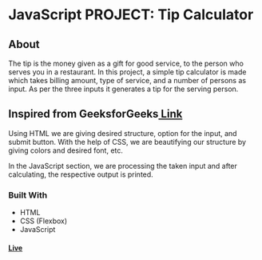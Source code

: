 # JavaScript PROJECT:  Tip Calculator
## About
The tip is the money given as a gift for good service, to the person who serves you in a restaurant. In this project, a simple tip calculator is made which takes billing amount, type of service, and a number of persons as input. As per the three inputs it generates a tip for the serving person.<br>
## Inspired from GeeksforGeeks[ Link](https://www.geeksforgeeks.org/design-a-tip-calculator-using-html-css-and-javascript/)<br>
Using HTML we are giving desired structure, option for the input, and submit button. With the help of CSS, we are beautifying our structure by giving colors and desired font, etc.

In the JavaScript section, we are processing the taken input and after calculating, the respective output is printed.
### Built With
- HTML <br>
- CSS (Flexbox) <br>
- JavaScript<br>

#### [Live](https://artanmerko.github.io/tip/)
